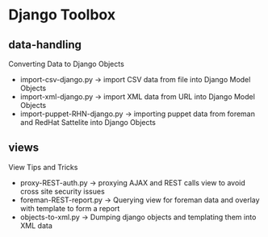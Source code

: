 Django Toolbox
====================

data-handling 
---------------------
Converting Data to Django Objects
* import-csv-django.py -> import CSV data from file into Django Model Objects
* import-xml-django.py -> import XML data from URL into Django Model Objects
* import-puppet-RHN-django.py -> importing puppet data from foreman and RedHat Sattelite into Django Objects

views
---------------------
View Tips and Tricks
* proxy-REST-auth.py -> proxying AJAX and REST calls view to avoid cross site security issues
* foreman-REST-report.py -> Querying view for foreman data and overlay with template to form a report
* objects-to-xml.py -> Dumping django objects and templating them into XML data
